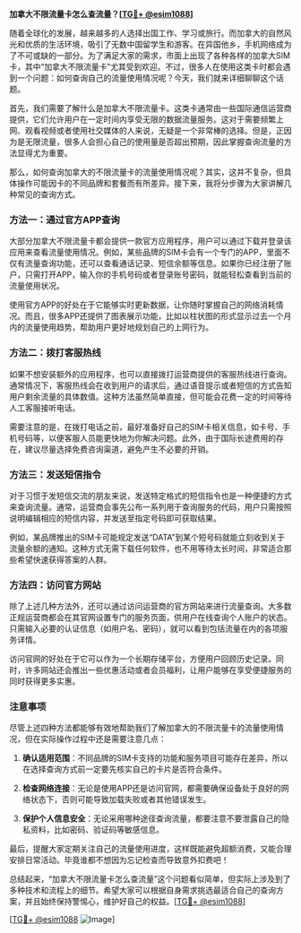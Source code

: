 **加拿大不限流量卡怎么查流量？[[TG💪+ @esim1088](https://t.me/s/esim1088)]**

随着全球化的发展，越来越多的人选择出国工作、学习或旅行。而加拿大的自然风光和优质的生活环境，吸引了无数中国留学生和游客。在异国他乡，手机网络成为了不可或缺的一部分。为了满足大家的需求，市面上出现了各种各样的加拿大SIM卡，其中“加拿大不限流量卡”尤其受到欢迎。不过，很多人在使用这类卡时都会遇到一个问题：如何查询自己的流量使用情况呢？今天，我们就来详细聊聊这个话题。

首先，我们需要了解什么是加拿大不限流量卡。这类卡通常由一些国际通信运营商提供，它们允许用户在一定时间内享受无限的数据流量服务。这对于需要频繁上网、观看视频或者使用社交媒体的人来说，无疑是一个非常棒的选择。但是，正因为是无限流量，很多人会担心自己的使用量是否超出预期，因此掌握查询流量的方法显得尤为重要。

那么，如何查询加拿大的不限流量卡的流量使用情况呢？其实，这并不复杂，但具体操作可能因卡的不同品牌和套餐而有所差异。接下来，我将分步骤为大家讲解几种常见的查询方式。

### 方法一：通过官方APP查询

大部分加拿大不限流量卡都会提供一款官方应用程序，用户可以通过下载并登录该应用来查看流量使用情况。例如，某些品牌的SIM卡会有一个专门的APP，里面不仅有流量查询功能，还可以查看通话记录、短信余额等信息。如果你已经注册了账户，只需打开APP，输入你的手机号码或者登录账号密码，就能轻松查看到当前的流量使用状况。

使用官方APP的好处在于它能够实时更新数据，让你随时掌握自己的网络消耗情况。而且，很多APP还提供了图表展示功能，比如以柱状图的形式显示过去一个月内的流量使用趋势，帮助用户更好地规划自己的上网行为。

### 方法二：拨打客服热线

如果不想安装额外的应用程序，也可以直接拨打运营商提供的客服热线进行查询。通常情况下，客服热线会在收到用户的请求后，通过语音提示或者短信的方式告知用户剩余流量的具体数值。这种方法虽然简单直接，但可能会花费一定的时间等待人工客服接听电话。

需要注意的是，在拨打电话之前，最好准备好自己的SIM卡相关信息，如卡号、手机号码等，以便客服人员能更快地为你解决问题。此外，由于国际长途费用的存在，建议尽量选择免费咨询渠道，避免产生不必要的开销。

### 方法三：发送短信指令

对于习惯于发短信交流的朋友来说，发送特定格式的短信指令也是一种便捷的方式来查询流量。通常，运营商会事先公布一系列用于查询服务的代码，用户只需按照说明编辑相应的短信内容，并发送至指定号码即可获取结果。

例如，某品牌推出的SIM卡可能规定发送“DATA”到某个短号码就能立刻收到关于流量余额的通知。这种方式无需下载任何软件，也不用等待太长时间，非常适合那些希望快速获得答案的人群。

### 方法四：访问官方网站

除了上述几种方法外，还可以通过访问运营商的官方网站来进行流量查询。大多数正规运营商都会在其官网设置专门的服务页面，供用户在线查询个人账户的状态。只需输入必要的认证信息（如用户名、密码），就可以看到包括流量在内的各项服务详情。

访问官网的好处在于它可以作为一个长期存储平台，方便用户回顾历史记录。同时，许多网站还会推出一些优惠活动或者会员福利，让用户能够在享受便捷服务的同时获得更多实惠。

### 注意事项

尽管上述四种方法都能够有效地帮助我们了解加拿大的不限流量卡的流量使用情况，但在实际操作过程中还是需要注意几点：

1. **确认适用范围**：不同品牌的SIM卡支持的功能和服务项目可能存在差异，所以在选择查询方式前一定要先核实自己的卡片是否符合条件。
   
2. **检查网络连接**：无论是使用APP还是访问官网，都需要确保设备处于良好的网络状态下，否则可能导致加载失败或者其他错误发生。
   
3. **保护个人信息安全**：无论采用哪种途径查询流量，都要注意不要泄露自己的隐私资料，比如密码、验证码等敏感信息。

最后，提醒大家定期关注自己的流量使用进度，这样既能避免超额消费，又能合理安排日常活动。毕竟谁都不想因为忘记检查而导致意外扣费吧！

总结起来，“加拿大不限流量卡怎么查流量”这个问题看似简单，但实际上涉及到了多种技术和流程上的细节。希望大家可以根据自身需求挑选最适合自己的查询方案，并且始终保持警惕心，维护好自己的权益。[[TG💪+ @esim1088](https://t.me/s/esim1088)]

[[TG💪+ @esim1088](https://t.me/s/esim1088) ![Image](https://i.postimg.cc/4NQfJmqS/Snipaste-2025-05-13-00-14-12.png)]